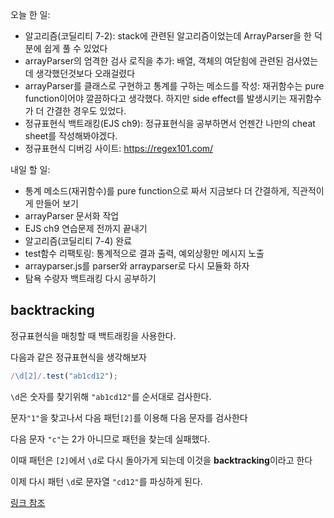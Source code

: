오늘 한 일: 

* 알고리즘(코딜리티 7-2): stack에 관련된 알고리즘이었는데 ArrayParser을 한 덕분에 쉽게 풀 수 있었다
* arrayParser의 엄격한 검사 로직을 추가: 배열, 객체의 여닫힘에 관련된 검사였는데 생각했던것보다 오래걸렸다
* arrayParser를 클래스로 구현하고 통계를 구하는 메소드를 작성: 재귀함수는 pure function이어야 깔끔하다고 생각했다. 하지만 side effect를 발생시키는 재귀함수가 더 간결한 경우도 있었다.
* 정규표현식 백트래킹(EJS ch9): 정규표현식을 공부하면서 언젠간 나만의 cheat sheet를 작성해봐야겠다.
* 정규표현식 디버깅 사이트: https://regex101.com/

내일 할 일:

* 통계 메소드(재귀함수)를 pure function으로 짜서 지금보다 더 간결하게, 직관적이게 만들어 보기
* arrayParser 문서화 작업
* EJS ch9 연습문제 전까지 끝내기
* 알고리즘(코딜리티 7-4) 완료
* test함수 리팩토링: 통계적으로 결과 출력, 예외상황만 메시지 노출
* arrayparser.js를 parser와 arrayparser로 다시 모듈화 하자
* 탐욕 수량자 백트래킹 다시 공부하기



## backtracking

정규표현식을 매칭할 때 백트래킹을 사용한다. 

다음과 같은 정규표현식을 생각해보자

```javascript
/\d[2]/.test("ab1cd12");
```

`\d`은 숫자를 찾기위해 `"ab1cd12"`를 순서대로 검사한다.

문자`"1"`을 찾고나서 다음 패턴`[2]`를 이용해 다음 문자를 검사한다

다음 문자 `"c"`는 2가 아니므로 패턴을 찾는데 실패했다.

이때 패턴은 `[2]`에서 `\d`로 다시 돌아가게 되는데 이것을 **backtracking**이라고 한다

이제 다시 패턴 `\d`로 문자열 `"cd12"`를 파싱하게 된다.

[링크 참조](http://eloquentjavascript.net/09_regexp.html#h_NFMtGK0tD3)



